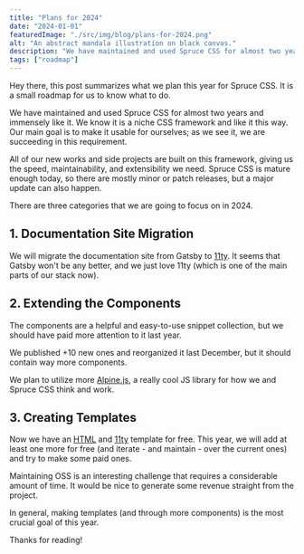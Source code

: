 ```yaml
---
title: "Plans for 2024"
date: "2024-01-01"
featuredImage: "./src/img/blog/plans-for-2024.png"
alt: "An abstract mandala illustration on black canvas."
description: "We have maintained and used Spruce CSS for almost two years and immensely like it. We know it is a niche CSS framework and like it this way."
tags: ["roadmap"]
---
```


<p class="lead">Hey there, this post summarizes what we plan this year for Spruce CSS. It is a small roadmap for us to know what to do.</p>

We have maintained and used Spruce CSS for almost two years and immensely like it. We know it is a niche CSS framework and like it this way. Our main goal is to make it usable for ourselves; as we see it, we are succeeding in this requirement.

All of our new works and side projects are built on this framework, giving us the speed, maintainability, and extensibility we need. Spruce CSS is mature enough today, so there are mostly minor or patch releases, but a major update can also happen.

There are three categories that we are going to focus on in 2024.

## 1. Documentation Site Migration

We will migrate the documentation site from Gatsby to [11ty](https://www.11ty.dev/). It seems that Gatsby won't be any better, and we just love 11ty (which is one of the main parts of our stack now).

## 2. Extending the Components

The components are a helpful and easy-to-use snippet collection, but we should have paid more attention to it last year.

We published +10 new ones and reorganized it last December, but it should contain way more components.

We plan to utilize more [Alpine.js](https://alpinejs.dev/), a really cool JS library for how we and Spruce CSS think and work.

## 3. Creating Templates

Now we have an [HTML](/templates/root/) and [11ty](/templates/documentation/) template for free. This year, we will add at least one more for free (and iterate  - and maintain - over the current ones) and try to make some paid ones.

Maintaining OSS is an interesting challenge that requires a considerable amount of time. It would be nice to generate some revenue straight from the project.

In general, making templates (and through more components) is the most crucial goal of this year.

Thanks for reading!
